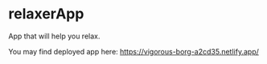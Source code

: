 # relaxerApp

App that will help you relax. 

You may find deployed app here: https://vigorous-borg-a2cd35.netlify.app/
